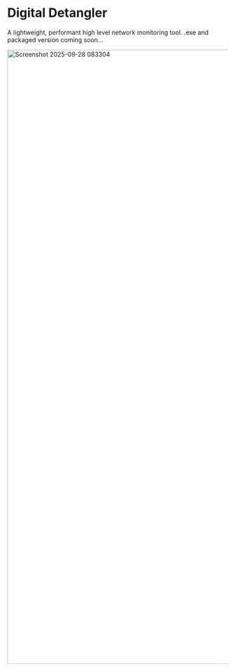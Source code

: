 # Digital Detangler
A lightweight, performant high level network monitoring tool.
.exe and packaged version coming soon...

<img width="1400" height="1400" alt="Screenshot 2025-09-28 083304" src="https://github.com/user-attachments/assets/cd265a3b-4ba3-4d7e-996a-45a685204c1c" />
